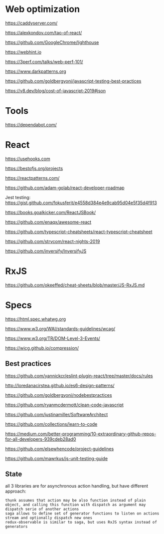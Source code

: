 # Web optimization

https://caddyserver.com/

https://alexkondov.com/tao-of-react/

https://github.com/GoogleChrome/lighthouse

https://webhint.io

https://3perf.com/talks/web-perf-101/

https://www.darkpatterns.org

https://github.com/goldbergyoni/javascript-testing-best-practices

https://v8.dev/blog/cost-of-javascript-2019#json


# Tools

https://dependabot.com/


# React

https://usehooks.com

https://bestofjs.org/projects

https://reactpatterns.com/

https://github.com/adam-golab/react-developer-roadmap

Jest testing: https://gist.github.com/fokusferit/e4558d384e4e9cab95d04e5f35d4f913

https://books.goalkicker.com/ReactJSBook/

https://github.com/enaqx/awesome-react

https://github.com/typescript-cheatsheets/react-typescript-cheatsheet

https://github.com/strvcom/react-nights-2019

https://github.com/inversify/InversifyJS

# RxJS

https://github.com/okeeffed/cheat-sheets/blob/master/JS-RxJS.md

# Specs

https://html.spec.whatwg.org

https://www.w3.org/WAI/standards-guidelines/wcag/

https://www.w3.org/TR/DOM-Level-3-Events/

https://wicg.github.io/compression/

## Best practices

https://github.com/yannickcr/eslint-plugin-react/tree/master/docs/rules

http://loredanacirstea.github.io/es6-design-patterns/

https://github.com/goldbergyoni/nodebestpractices

https://github.com/ryanmcdermott/clean-code-javascript

https://github.com/justinamiller/SoftwareArchitect

https://github.com/collections/learn-to-code

https://medium.com/better-programming/10-extraordinary-github-repos-for-all-developers-939cdeb28ad0

https://github.com/elsewhencode/project-guidelines

https://github.com/mawrkus/js-unit-testing-guide

## State

all 3 libraries are for asynchronous action handling, but have different approach:

    thunk assumes that action may be also function instead of plain object, and calling this function with dispatch as argument may dispatch serie of another actions
    saga allows to define set of generator functions to listen on actions stream and optionally dispatch new ones
    redux-observable is similar to saga, but uses RxJS syntax instead of generators
